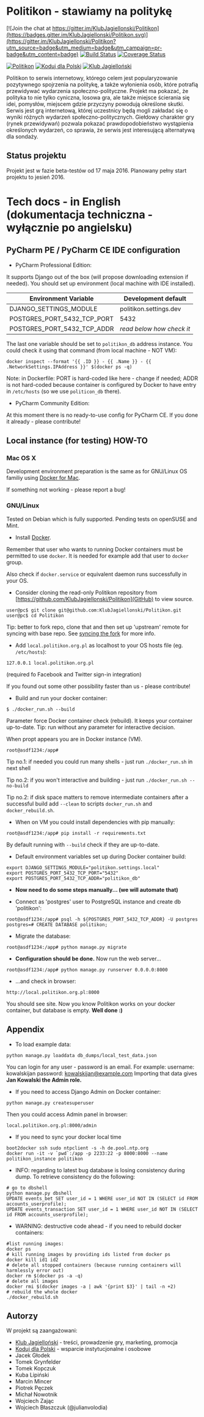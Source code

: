 # Politikon - stawiamy na politykę

[![Join the chat at https://gitter.im/KlubJagiellonski/Politikon](https://badges.gitter.im/KlubJagiellonski/Politikon.svg)](https://gitter.im/KlubJagiellonski/Politikon?utm_source=badge&utm_medium=badge&utm_campaign=pr-badge&utm_content=badge)
[![Build Status](https://travis-ci.org/KlubJagiellonski/Politikon.svg?branch=master)](https://travis-ci.org/KlubJagiellonski/Politikon)
[![Coverage Status](https://coveralls.io/repos/github/KlubJagiellonski/Politikon/badge.svg?branch=master)](https://coveralls.io/github/KlubJagiellonski/Politikon?branch=master)

[<img alt="Politikon" src="https://politik.s3.amazonaws.com/img/00logo-politikon.png">](https://www.politikon.org.pl)
[<img alt="Koduj dla Polski" src="http://kodujdlapolski.pl/wp-content/themes/kdp/images/logo.png">](http://kodujdlapolski.pl/)
[<img alt="Klub Jagielloński" src="http://kj.org.pl/wp-content/themes/klub-jagiellonski/assets/css/../img/klub-jagiellonski.png">](http://kj.org.pl/)

Politikon to serwis internetowy, którego celem jest popularyzowanie pozytywnego spojrzenia na politykę, a także wyłonienia osób, które potrafią przewidywać wydarzenia społeczno-polityczne. Projekt ma pokazać, że polityka to nie tylko cyniczna, losowa gra, ale także miejsce ścierania się idei, pomysłów, miejscem gdzie przyczyny powodują określone skutki. Serwis jest grą internetową, której uczestnicy będą mogli zakładać się o wyniki różnych wydarzeń społeczno-politycznych. Giełdowy charakter gry (rynek przewidywań) pozwala pokazać prawdopodobieństwo wystąpienia określonych wydarzeń, co sprawia, że serwis jest interesującą alternatywą dla sondaży.

## Status projektu

Projekt jest w fazie beta-testów od 17 maja 2016. Planowany pełny start projektu to jesień 2016.

# Tech docs - in English (dokumentacja techniczna - wyłącznie po angielsku)

## PyCharm PE / PyCharm CE IDE configuration

* PyCharm Professional Edition:

It supports Django out of the box (will propose downloading extension if needed).
You should set up environment (local machine with IDE installed).

Environment Variable | Development default
--- | ---
DJANGO_SETTINGS_MODULE | politikon.settings.dev
POSTGRES_PORT_5432_TCP_PORT | 5432
POSTGRES_PORT_5432_TCP_ADDR | *read below how check it*

The last one variable should be set to `politikon_db` address instance.
You could check it using that command (from local machine - NOT VM):

```
docker inspect --format '{{ .ID }} - {{ .Name }} - {{ .NetworkSettings.IPAddress }}' $(docker ps -q)
```

Note: in Dockerfile: PORT is hard-coded like here - change if needed;
ADDR is not hard-coded because container is configured by Docker to have entry in `/etc/hosts` (so we use `politicon_db` there).

* PyCharm Community Edition:

At this moment there is no ready-to-use config for PyCharm CE. If you done it already - please contribute!

## Local instance (for testing) HOW-TO

### Mac OS X

Development environment preparation is the same as for GNU/Linux OS familiy
using [Docker for Mac](https://docs.docker.com/engine/installation/mac/).

If something not working - please report a bug!

### GNU/Linux

Tested on Debian which is fully supported. Pending tests on openSUSE and Mint.

* Install [Docker](https://docs.docker.com/).

Remember that user who wants to running Docker containers must be permitted to use `docker`.
It is needed for example add that user to `docker` group.

Also check if `docker.service` or equivalent daemon runs successfully in your OS.

* Consider cloning the read-only Politikon repository from [https://github.com/KlubJagiellonski/Politikon](GitHub) to view source.
```
user@pc$ git clone git@github.com:KlubJagiellonski/Politikon.git
user@pc$ cd Politikon
```

Tip: better to fork repo, clone that and then set up 'upstream' remote for syncing with base repo.
See [syncing the fork](https://help.github.com/articles/syncing-a-fork/) for more info.

* Add `local.politikon.org.pl` as localhost to your OS hosts file (eg. `/etc/hosts`):
```
127.0.0.1 local.politikon.org.pl
```
(required fo Facebook and Twitter sign-in integration)

If you found out some other possibility faster than us - please contribute!

* Build and run your docker container:
```
$ ./docker_run.sh --build
```

Parameter force Docker container check (rebuild). It keeps your container up-to-date.
Tip: run without any parameter for interactive decision.

When propt appears you are in Docker instance (VM).
```
root@asdf1234:/app#
```

Tip no.1: if needed you could run many shells - just run `./docker_run.sh` in next shell

Tip no.2: if you won't interactive and building - just run `./docker_run.sh --no-build`

Tip no.2: if disk space matters to remove intermediate containers after a successful build add `--clean`
to scripts `docker_run.sh` and `docker_rebuild.sh`.

* When on VM you could install dependencies with pip manually:
```
root@asdf1234:/app# pip install -r requirements.txt
```

By default running with `--build` check if they are up-to-date.

* Default environment variables set up during Docker container build:
```
export DJANGO_SETTINGS_MODULE="politikon.settings.local"
export POSTGRES_PORT_5432_TCP_PORT="5432"
export POSTGRES_PORT_5432_TCP_ADDR="politikon_db"
```

* **Now need to do some steps manually... (we will automate that)**

* Connect as 'postgres' user to PostgreSQL instance and create db 'politikon':
```
root@asdf1234:/app# psql -h ${POSTGRES_PORT_5432_TCP_ADDR} -U postgres
postgres=# CREATE DATABASE politikon;
```

* Migrate the database:
```
root@asdf1234:/app# python manage.py migrate
```

* **Configuration should be done.** Now run the web server...
```
root@asdf1234:/app# python manage.py runserver 0.0.0.0:8000
```

* ...and check in browser:
```
http://local.politikon.org.pl:8000
```

You should see site.
Now you know Politikon works on your docker container, but database is empty.
**Well done :)**

## Appendix

* To load example data:
```
python manage.py loaddata db_dumps/local_test_data.json
```

You can login for any user - password is an email.
For example:
 username: kowalskijan
 password: kowalskijan@example.com
Importing that data gives **Jan Kowalski the Admin role.**

* If you need to access Django Admin on Docker container:
```
python manage.py createsuperuser
```

Then you could access Admin panel in browser:
```
local.politikon.org.pl:8000/admin
```

* If you need to sync your docker local time
```
boot2docker ssh sudo ntpclient -s -h de.pool.ntp.org
docker run -it -v `pwd`:/app -p 2233:22 -p 8000:8000 --name politikon_instance politikon
```

* INFO: regarding to latest bug database is losing consistency during dump. To retrieve consistency do the following:
```
# go to dbshell
python manage.py dbshell
UPDATE events_bet SET user_id = 1 WHERE user_id NOT IN (SELECT id FROM accounts_userprofile);
UPDATE events_transaction SET user_id = 1 WHERE user_id NOT IN (SELECT id FROM accounts_userprofile);
```

* WARNING: destructive code ahead - if you need to rebuild docker containers:
```
#list running images:
docker ps
# kill running images by providing ids listed from docker ps
docker kill id1 id2
# delete all stopped containers (because running containers will harmlessly error out)
docker rm $(docker ps -a -q)
# delete all images
docker rmi $(docker images -a | awk '{print $3}' | tail -n +2)
# rebuild the whole docker
./docker_rebuild.sh
```

## Autorzy

W projekt są zaangażowani:
* [Klub Jagielloński](http://www.kj.org.pl) - treści, prowadzenie gry, marketing, promocja
* [Koduj dla Polski](http://www.kodujdlapolski.pl) - wsparcie instytucjonalne i osobowe
* Jacek Głodek
* Tomek Grynfelder
* Tomek Kopczuk
* Kuba Lipiński
* Marcin Mincer
* Piotrek Pęczek
* Michał Nowotnik
* Wojciech Zając
* Wojciech Błaszczuk (@julianvolodia)
